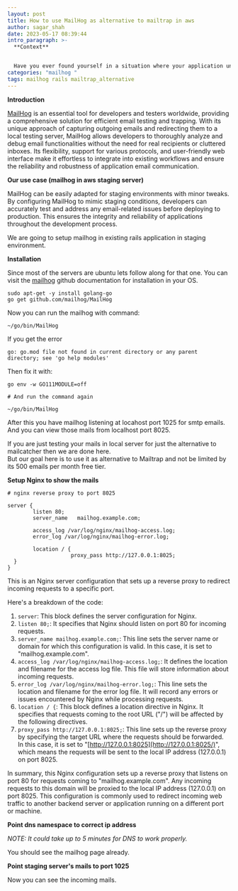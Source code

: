 ```yaml
---
layout: post
title: How to use MailHog as alternative to mailtrap in aws
author: sagar_shah
date: 2023-05-17 08:39:44
intro_paragraph: >-
  **Context**


  Have you ever found yourself in a situation where your application undergoes extensive testing, and your email testing and trapping activities unexpectedly exceed the generous free tier limit of 500 emails per month offered by Mailtrap? This predicament can pose a significant challenge for many of us. While some may consider halting the testing process (which is clearly not a viable option), or resorting to paid services, there exists a compelling alternative: MailHog comes to the rescue.
categories: "mailhog "
tags: mailhog rails mailtrap_alternative
---
```

**Introduction**

[MailHog](https://github.com/mailhog/MailHog) is an essential tool for developers and testers worldwide, providing a comprehensive solution for efficient email testing and trapping. With its unique approach of capturing outgoing emails and redirecting them to a local testing server, MailHog allows developers to thoroughly analyze and debug email functionalities without the need for real recipients or cluttered inboxes. Its flexibility, support for various protocols, and user-friendly web interface make it effortless to integrate into existing workflows and ensure the reliability and robustness of application email communication.

**Our use case (mailhog in aws staging server)**

MailHog can be easily adapted for staging environments with minor tweaks. By configuring MailHog to mimic staging conditions, developers can accurately test and address any email-related issues before deploying to production. This ensures the integrity and reliability of applications throughout the development process.

We are going to setup mailhog in existing rails application in staging environment.

**Installation**

Since most of the servers are ubuntu lets follow along for that one. You can visit the [mailhog](https://github.com/mailhog/MailHog) github documentation for installation in your OS.

```shell
sudo apt-get -y install golang-go
go get github.com/mailhog/MailHog
```

Now you can run the mailhog with command:

```shell
~/go/bin/MailHog
```

If you get the error

```
go: go.mod file not found in current directory or any parent directory; see 'go help modules'
```

Then fix it with: 

```shell
go env -w GO111MODULE=off

# And run the command again

~/go/bin/MailHog
```

After this you have mailhog listening at locahost port 1025 for smtp emails. And you can view those mails from localhost port 8025.

If you are just testing your mails in local server for just the alternative to mailcatcher then we are done here.\
But our goal here is to use it as alternative to Mailtrap and not be limited by its 500 emails per month free tier.

**Setup Nginx to show the mails**

```
# nginx reverse proxy to port 8025

server {
        listen 80;
        server_name   mailhog.example.com;

        access_log /var/log/nginx/mailhog-access.log;
        error_log /var/log/nginx/mailhog-error.log;

        location / {
                    proxy_pass http://127.0.0.1:8025;
  }
}
```

This is an Nginx server configuration that sets up a reverse proxy to redirect incoming requests to a specific port.

Here's a breakdown of the code:

1. `server`: This block defines the server configuration for Nginx.
2. `listen 80;`: It specifies that Nginx should listen on port 80 for incoming requests.
3. `server_name mailhog.example.com;`: This line sets the server name or domain for which this configuration is valid. In this case, it is set to "mailhog.example.com".
4. `access_log /var/log/nginx/mailhog-access.log;`: It defines the location and filename for the access log file. This file will store information about incoming requests.
5. `error_log /var/log/nginx/mailhog-error.log;`: This line sets the location and filename for the error log file. It will record any errors or issues encountered by Nginx while processing requests.
6. `location / {`: This block defines a location directive in Nginx. It specifies that requests coming to the root URL ("/") will be affected by the following directives.
7. `proxy_pass http://127.0.0.1:8025;`: This line sets up the reverse proxy by specifying the target URL where the requests should be forwarded. In this case, it is set to "[http://127.0.0.1:8025](http://127.0.0.1:8025/)", which means the requests will be sent to the local IP address (127.0.0.1) on port 8025.

In summary, this Nginx configuration sets up a reverse proxy that listens on port 80 for requests coming to "mailhog.example.com". Any incoming requests to this domain will be proxied to the local IP address (127.0.0.1) on port 8025. This configuration is commonly used to redirect incoming web traffic to another backend server or application running on a different port or machine.



**Point dns namespace to correct ip address**

*NOTE: It could take up to 5 minutes for DNS to work properly.*

You should see the mailhog page already.

**Point staging server's mails to port 1025**

Now you can see the incoming mails.